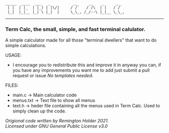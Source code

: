 ```
_____  ____  ___   _          __     __    _     __   
 | |  | |_  | |_) | |\/|     / /`   / /\  | |   / /`  
 |_|  |_|__ |_| \ |_|  |     \_\_, /_/--\ |_|__ \_\_,
```
***
### Term Calc, the small, simple, and fast terminal calulator.
A simple calculator made for all those "terminal dwellers" that want to do simple calculations.

USAGE:  
* I encourage you to redistribute this and improve it in anyway you can, if you have any improvements you want me to add just submit a pull request or issue _No templates needed_.


FILES:  
* main.c -> Main calculator code 
* menus.txt -> Text file to show all menus 
* text.h -> heder file containing all the menus used in Term Calc. Used to simply clean up the code.

_Origional code written by Remington Holder 2021.  
Licensed under GNU General Public License v3.0_
